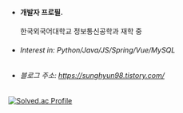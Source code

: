 - #### 개발자 프로필.
  한국외국어대학교 정보통신공학과 재학 중
  
- ###### Interest in: Python/Java/JS/Spring/Vue/MySQL

- ###### 블로그 주소: https://sunghyun98.tistory.com/

[![Solved.ac Profile](http://mazassumnida.wtf/api/v2/generate_badge?boj=glaxyt)](https://solved.ac/glaxyt/)
<!---
glaxyt/glaxyt is a ✨ special ✨ repository because its `README.md` (this file) appears on your GitHub profile.
You can click the Preview link to take a look at your changes.
--->


